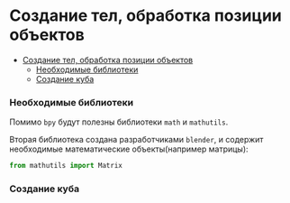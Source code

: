 # Создание тел, обработка позиции объектов
- [Создание тел, обработка позиции объектов](#создание-тел-обработка-позиции-объектов)
    - [Необходимые библиотеки](#необходимые-библиотеки)
    - [Создание куба](#создание-куба)

### Необходимые библиотеки

Помимо `bpy` будут полезны библиотеки `math` и `mathutils`.

Вторая библиотека создана разработчиками `blender`, и содержит необходимые математические объекты(например матрицы):
```python
from mathutils import Matrix
```

### Создание куба

